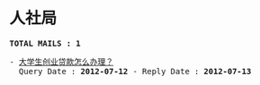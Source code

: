 # 人社局
<pre><b>TOTAL MAILS : 1</b></pre>
<pre>
- <a href="../../categories/mails/1303.md">大学生创业贷款怎么办理？</a><br/>  Query Date : <b>2012-07-12</b> - Reply Date : <b>2012-07-13</b>
</pre>
